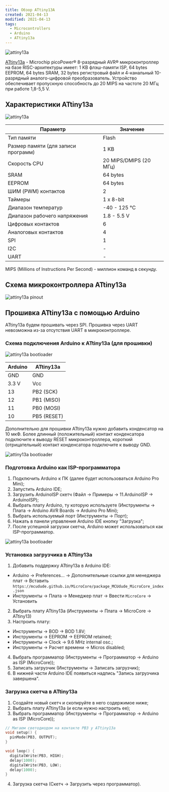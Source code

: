 ```yaml
---
title: Обзор ATtiny13A
created: 2021-04-13
modified: 2021-04-13
tags:
  - Microcontrollers
  - Arduino
  - ATtiny13a
---
```


![attiny13a](/posts/overview-attiny13a/attiny13a_1.jpg)

[ATtiny13a](https://www.microchip.com/wwwproducts/en/ATtiny13A) - Microchip picoPower® 8-разрядный AVR® микроконтроллер на базе RISC-архитектуры  имеет: 1 KB флэш-памяти ISP, 64 bytes EEPROM, 64 bytes SRAM, 32 bytes регистровый файл и 4-канальный 10-разрядный аналого-цифровой преобразователь. Устройство обеспечивает пропускную способность до 20 MIPS на частоте 20 МГц при работе 1,8-5,5 V.

## Характеристики ATtiny13a

![attiny13a](/posts/overview-attiny13a/attiny13a_2.jpg)

| Параметр                            | Значение               |
|-------------------------------------|------------------------|
| Тип памяти                          | Flash                  |
| Размер памяти (для записи программ) | 1 KB                   |
| Скорость CPU                        | 20 MIPS/DMIPS (20 МГц) |
| SRAM                                | 64 bytes               |
| EEPROM                              | 64 bytes               |
| ШИМ (PWM) контактов                 | 2                      |
| Таймеры                             | 1 x 8-bit              |
| Диапазон температур                 | -40 - 125 °C           |
| Диапазон рабочего напряжения        | 1.8 - 5.5 V            |
| Цифровых контактов                  | 6                      |
| Аналоговых контактов                | 4                      |
| SPI                                 | 1                      |
| I2C                                 | -                      |
| UART                                | -                      |

MIPS (Millions of Instructions Per Second) - миллион команд в секунду.

## Схема микроконтроллера ATtiny13a

![attiny13a pinout](/posts/overview-attiny13a/attiny13a_pinout.png)

## Прошивка ATtiny13a с помощью Arduino

ATtiny13a будем прошивать через SPI. Прошивка через UART невозможна из-за отсутствия UART в микроконтроллере.
### Схема подключения Arduino к ATtiny13a (для прошивки)

![attiny13a bootloader](/posts/overview-attiny13a/attiny13a_bootloader_1.jpg)

| Arduino | ATtiny13a   |
|---------|-------------|
| GND     | GND         |
| 3.3 V   | Vcc         |
| 13      | PB2 (SCK)   |
| 12      | PB1 (MISO)  |
| 11      | PB0 (MOSI)  |
| 10      | PB5 (RESET) |

Дополнительно для прошивки ATtiny13a нужно добавить конденсатор на 10 мкФ. Более длинный (положительный) контакт конденсатора подключите к выводу RESET микроконтроллера, короткий (отрицательный) контакт конденсатора подключите к выводу GND.

![attiny13a bootloader](/posts/overview-attiny13a/attiny13a_bootloader_2.jpg)

### Подготовка Arduino как ISP-программатора

1. Подключить Arduino к ПК (далее будет использоваться Arduino Pro Mini);
2. Запустить Arduino IDE;
3. Загрузить ArduinoISP скетч (Файл -> Примеры -> 11.ArduinoISP -> ArduinoISP);
4. Выбрать плату Arduino, ту которую используете (Инструменты -> Плата -> Arduino AVR Boards -> Arduino Pro Mini);
5. Выбрать используемый порт (Инструменты -> Порт);
6. Нажать в панели управления Arduino IDE кнопку "Загрузка";
7. После успешной загрузки скетча, Arduino может использоваться как ISP-программатор.

![attiny13a bootloader](/posts/overview-attiny13a/attiny13a_bootloader_3.jpg)

### Установка загрузчика в ATtiny13a

1. Добавить поддержку ATtiny13a в Arduino IDE:  
- Arduino -> Preferences... -> Дополнительные ссылки для менеджера плат -> Вставить `https://mcudude.github.io/MicroCore/package_MCUdude_MicroCore_index.json`
- Инструменты -> Плата -> Менеджер плат -> Ввести `MicroCore` -> Установить
2. Выбрать плату ATtiny13a (Инструменты -> Плата -> MicroCore -> ATtiny13)
3. Настроить плату:  
- Инструменты -> BOD -> BOD 1.8V;  
- Инструменты -> EEPROM -> EEPROM retained;  
- Инструменты -> Clock -> 9.6 MHz internal osc.;  
- Инструменты -> Расчет времени -> Micros disabled;
4. Выбрать программатор (Инструменты -> Программатор -> Arduino as ISP (MicroCore));
5. Записать загрузчик (Инструменты -> Записать загрузчик);
6. В нижней части Arduino IDE появиться надпись "Запись загрузчика завершена".

### Загрузка скетча в ATtiny13a

1. Создайте новый скетч и скопируйте в него содержимое ниже;
2. Выбрать плату ATtiny13a (и если нужно настроить ее);
3. Выбрать программатор (Инструменты -> Программатор -> Arduino as ISP (MicroCore));

```cpp
// Мигаем светодиодом на контакте PB3 у ATtiny13a
void setup() {
  pinMode(PB3, OUTPUT);
}

void loop() {
  digitalWrite(PB3, HIGH);
  delay(1000);
  digitalWrite(PB3, LOW);
  delay(1000);
}
```

4. Загрузка скетча (Скетч -> Загрузить через программатор).